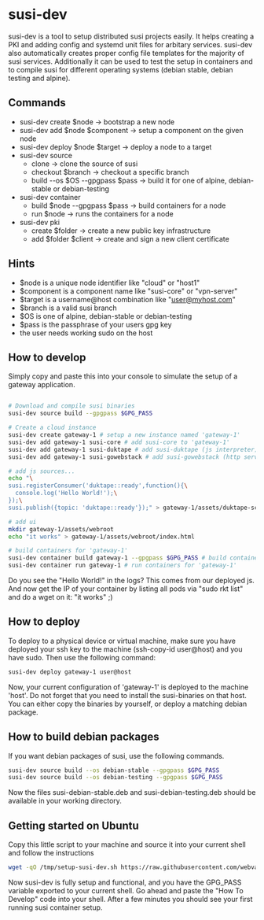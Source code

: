 # susi-dev
susi-dev is a tool to setup distributed susi projects easily.
It helps creating a PKI and adding config and systemd unit files for arbitary services.
susi-dev also automatically creates proper config file templates for the majority of susi services. Additionally it can be used to test the setup in containers and to compile susi for different operating systems (debian stable, debian testing and alpine).

## Commands

* susi-dev create $node -> bootstrap a new node
* susi-dev add $node $component -> setup a component on the given node
* susi-dev deploy $node $target -> deploy a node to a target
* susi-dev source
  * clone -> clone the source of susi
  * checkout $branch -> checkout a specific branch
  * build --os $OS --gpgpass $pass -> build it for one of alpine, debian-stable or debian-testing
* susi-dev container
  * build $node --gpgpass $pass -> build containers for a node
  * run $node -> runs the containers for a node
* susi-dev pki
  * create $folder -> create a new public key infrastructure
  * add $folder $client -> create and sign a new client certificate

## Hints

* $node is a unique node identifier like "cloud" or "host1"
* $component is a component name like "susi-core" or "vpn-server"
* $target is a username@host combination like "user@myhost.com"
* $branch is a valid susi branch
* $OS is one of alpine, debian-stable or debian-testing
* $pass is the passphrase of your users gpg key
* the user needs working sudo on the host

## How to develop

Simply copy and paste this into your console to simulate the setup of a gateway application.

```bash

# Download and compile susi binaries
susi-dev source build --gpgpass $GPG_PASS

# Create a cloud instance
susi-dev create gateway-1 # setup a new instance named 'gateway-1'
susi-dev add gateway-1 susi-core # add susi-core to 'gateway-1'
susi-dev add gateway-1 susi-duktape # add susi-duktape (js interpreter) to 'gateway-1'
susi-dev add gateway-1 susi-gowebstack # add susi-gowebstack (http server) to 'gateway-1'

# add js sources...
echo "\
susi.registerConsumer('duktape::ready',function(){\
  console.log('Hello World!');\
});\
susi.publish({topic: 'duktape::ready'});" > gateway-1/assets/duktape-script.js

# add ui
mkdir gateway-1/assets/webroot
echo "it works" > gateway-1/assets/webroot/index.html

# build containers for 'gateway-1'
susi-dev container build gateway-1 --gpgpass $GPG_PASS # build containers for 'gateway-1'
susi-dev container run gateway-1 # run containers for 'gateway-1'

```

Do you see the "Hello World!" in the logs? This comes from our deployed js.
And now get the IP of your container by listing all pods via "sudo rkt list"
and do a wget on it: "it works" ;)

## How to deploy

To deploy to a physical device or virtual machine, make sure you have deployed your ssh key to the machine (ssh-copy-id user@host) and you have sudo.
Then use the following command:
```bash
susi-dev deploy gateway-1 user@host
```
Now, your current configuration of 'gateway-1' is deployed to the machine 'host'.
Do not forget that you need to install the susi-binaries on that host. You can either copy the binaries by yourself, or deploy a matching debian package.

## How to build debian packages
If you want debian packages of susi, use the following commands.
```bash
susi-dev source build --os debian-stable --gpgpass $GPG_PASS
susi-dev source build --os debian-testing --gpgpass $GPG_PASS
```
Now the files susi-debian-stable.deb and susi-debian-testing.deb should be available in your working directory.

##  Getting started on Ubuntu
Copy this little script to your machine and source it into your current shell and follow the instructions
```bash
wget -qO /tmp/setup-susi-dev.sh https://raw.githubusercontent.com/webvariants/susi-dev/master/setup.sh && bash /tmp/setup-susi-dev.sh
```
Now susi-dev is fully setup and functional, and you have the GPG_PASS variable exported to your current shell.
Go ahead and paste the "How To Develop" code into your shell. After a few minutes you should see your first running susi container setup.
